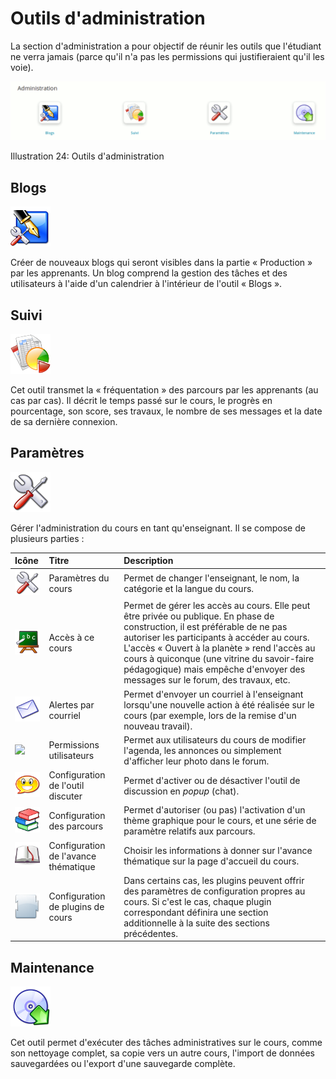# Outils d'administration

La section d'administration a pour objectif de réunir les outils que l'étudiant ne verra jamais \(parce qu'il n'a pas les permissions qui justifieraient qu'il les voie\).

![](../../.gitbook/assets/coursadministration%20%281%29.png)

Illustration 24: Outils d'administration

## Blogs <a id="magnifierblogs"></a>

![](../../.gitbook/assets/blog_admin.png)

Créer de nouveaux blogs qui seront visibles dans la partie « Production » par les apprenants. Un blog comprend la gestion des tâches et des utilisateurs à l'aide d'un calendrier à l'intérieur de l'outil « Blogs ».

## Suivi <a id="magnifiersuivi"></a>

![](../../.gitbook/assets/statistics.png)

Cet outil transmet la « fréquentation » des parcours par les apprenants \(au cas par cas\). Il décrit le temps passé sur le cours, le progrès en pourcentage, son score, ses travaux, le nombre de ses messages et la date de sa dernière connexion.

## Paramètres <a id="magnifierparam-tres"></a>

![](../../.gitbook/assets/reference.png)

Gérer l'administration du cours en tant qu'enseignant. Il se compose de plusieurs parties :

| Icône | Titre | Description |
| :--- | :--- | :--- |
| ![](../../.gitbook/assets/reference.png) | Paramètres du cours | Permet de changer l'enseignant, le nom, la catégorie et la langue du cours. |
| ![](../../.gitbook/assets/course.png) | Accès à ce cours | Permet de gérer les accès au cours. Elle peut être privée ou publique. En phase de construction, il est préférable de ne pas autoriser les participants à accéder au cours. L'accès « Ouvert à la planète » rend l'accès au cours à quiconque \(une vitrine du savoir-faire pédagogique\) mais empêche d'envoyer des messages sur le forum, des travaux, etc. |
| ![](../../.gitbook/assets/dropbox.png) | Alertes par courriel | Permet d'envoyer un courriel à l'enseignant lorsqu'une nouvelle action à été réalisée sur le cours \(par exemple, lors de la remise d'un nouveau travail\). |
| ![](../../.gitbook/assets/user.png) | Permissions utilisateurs | Permet aux utilisateurs du cours de modifier l'agenda, les annonces ou simplement d'afficher leur photo dans le forum. |
| ![](../../.gitbook/assets/chat.png) | Configuration de l'outil discuter | Permet d'activer ou de désactiver l'outil de discussion en _popup_ \(chat\). |
| ![](../../.gitbook/assets/scorms.png) | Configuration des parcours | Permet d'autoriser \(ou pas\) l'activation d'un thème graphique pour le cours, et une série de paramètre relatifs aux parcours. |
| ![](../../.gitbook/assets/course_progress.png) | Configuration de l'avance thématique | Choisir les informations à donner sur l'avance thématique sur la page d'accueil du cours. |
| ![](../../.gitbook/assets/plugins.png) | Configuration de plugins de cours | Dans certains cas, les plugins peuvent offrir des paramètres de configuration propres au cours. Si c'est le cas, chaque plugin correspondant définira une section additionnelle à la suite des sections précédentes. |

## Maintenance <a id="magnifiermaintenance"></a>

![](../../.gitbook/assets/backup.png)

Cet outil permet d'exécuter des tâches administratives sur le cours, comme son nettoyage complet, sa copie vers un autre cours, l'import de données sauvegardées ou l'export d'une sauvegarde complète.

